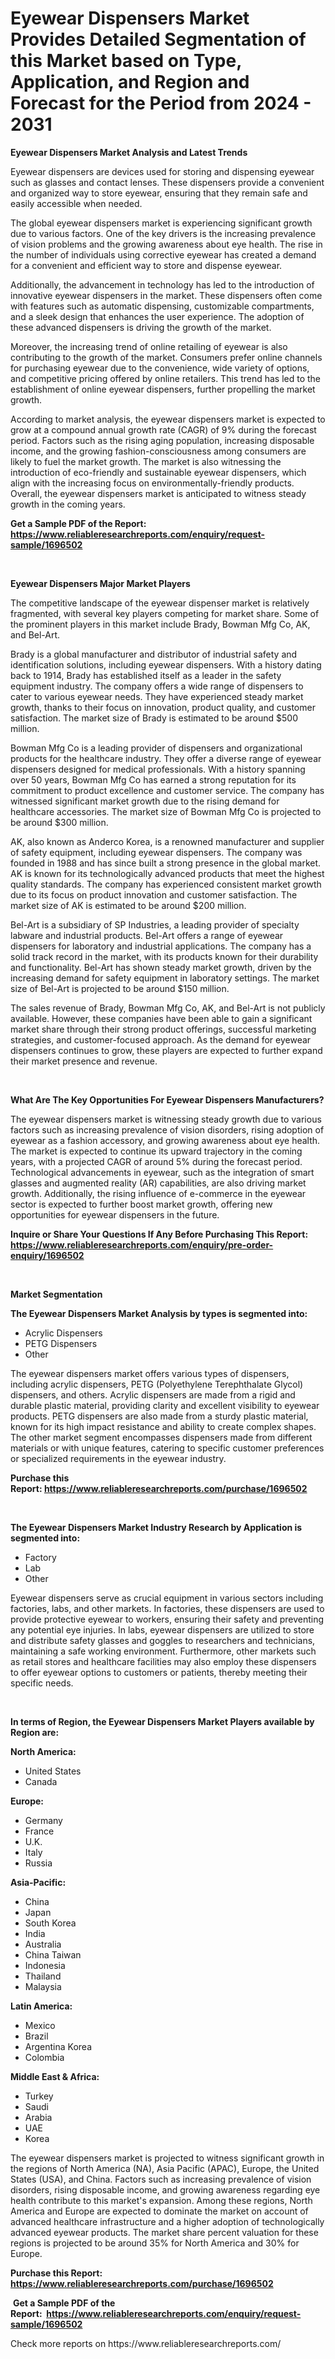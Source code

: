 <p><h1>Eyewear Dispensers Market Provides Detailed Segmentation of this Market based on Type, Application, and Region and Forecast for the Period from 2024 - 2031</h1></p><p><strong>Eyewear Dispensers Market Analysis and Latest Trends</strong></p>
<p><p>Eyewear dispensers are devices used for storing and dispensing eyewear such as glasses and contact lenses. These dispensers provide a convenient and organized way to store eyewear, ensuring that they remain safe and easily accessible when needed.</p><p>The global eyewear dispensers market is experiencing significant growth due to various factors. One of the key drivers is the increasing prevalence of vision problems and the growing awareness about eye health. The rise in the number of individuals using corrective eyewear has created a demand for a convenient and efficient way to store and dispense eyewear.</p><p>Additionally, the advancement in technology has led to the introduction of innovative eyewear dispensers in the market. These dispensers often come with features such as automatic dispensing, customizable compartments, and a sleek design that enhances the user experience. The adoption of these advanced dispensers is driving the growth of the market.</p><p>Moreover, the increasing trend of online retailing of eyewear is also contributing to the growth of the market. Consumers prefer online channels for purchasing eyewear due to the convenience, wide variety of options, and competitive pricing offered by online retailers. This trend has led to the establishment of online eyewear dispensers, further propelling the market growth.</p><p>According to market analysis, the eyewear dispensers market is expected to grow at a compound annual growth rate (CAGR) of 9% during the forecast period. Factors such as the rising aging population, increasing disposable income, and the growing fashion-consciousness among consumers are likely to fuel the market growth. The market is also witnessing the introduction of eco-friendly and sustainable eyewear dispensers, which align with the increasing focus on environmentally-friendly products. Overall, the eyewear dispensers market is anticipated to witness steady growth in the coming years.</p></p>
<p><strong>Get a Sample PDF of the Report:&nbsp; <a href="https://www.reliableresearchreports.com/enquiry/request-sample/1696502">https://www.reliableresearchreports.com/enquiry/request-sample/1696502</a></strong></p>
<p>&nbsp;</p>
<p><strong>Eyewear Dispensers Major Market Players</strong></p>
<p><p>The competitive landscape of the eyewear dispenser market is relatively fragmented, with several key players competing for market share. Some of the prominent players in this market include Brady, Bowman Mfg Co, AK, and Bel-Art.</p><p>Brady is a global manufacturer and distributor of industrial safety and identification solutions, including eyewear dispensers. With a history dating back to 1914, Brady has established itself as a leader in the safety equipment industry. The company offers a wide range of dispensers to cater to various eyewear needs. They have experienced steady market growth, thanks to their focus on innovation, product quality, and customer satisfaction. The market size of Brady is estimated to be around $500 million.</p><p>Bowman Mfg Co is a leading provider of dispensers and organizational products for the healthcare industry. They offer a diverse range of eyewear dispensers designed for medical professionals. With a history spanning over 50 years, Bowman Mfg Co has earned a strong reputation for its commitment to product excellence and customer service. The company has witnessed significant market growth due to the rising demand for healthcare accessories. The market size of Bowman Mfg Co is projected to be around $300 million.</p><p>AK, also known as Anderco Korea, is a renowned manufacturer and supplier of safety equipment, including eyewear dispensers. The company was founded in 1988 and has since built a strong presence in the global market. AK is known for its technologically advanced products that meet the highest quality standards. The company has experienced consistent market growth due to its focus on product innovation and customer satisfaction. The market size of AK is estimated to be around $200 million.</p><p>Bel-Art is a subsidiary of SP Industries, a leading provider of specialty labware and industrial products. Bel-Art offers a range of eyewear dispensers for laboratory and industrial applications. The company has a solid track record in the market, with its products known for their durability and functionality. Bel-Art has shown steady market growth, driven by the increasing demand for safety equipment in laboratory settings. The market size of Bel-Art is projected to be around $150 million.</p><p>The sales revenue of Brady, Bowman Mfg Co, AK, and Bel-Art is not publicly available. However, these companies have been able to gain a significant market share through their strong product offerings, successful marketing strategies, and customer-focused approach. As the demand for eyewear dispensers continues to grow, these players are expected to further expand their market presence and revenue.</p></p>
<p>&nbsp;</p>
<p><strong>What Are The Key Opportunities For Eyewear Dispensers Manufacturers?</strong></p>
<p><p>The eyewear dispensers market is witnessing steady growth due to various factors such as increasing prevalence of vision disorders, rising adoption of eyewear as a fashion accessory, and growing awareness about eye health. The market is expected to continue its upward trajectory in the coming years, with a projected CAGR of around 5% during the forecast period. Technological advancements in eyewear, such as the integration of smart glasses and augmented reality (AR) capabilities, are also driving market growth. Additionally, the rising influence of e-commerce in the eyewear sector is expected to further boost market growth, offering new opportunities for eyewear dispensers in the future.</p></p>
<p><strong>Inquire or Share Your Questions If Any Before Purchasing This Report: <a href="https://www.reliableresearchreports.com/enquiry/pre-order-enquiry/1696502">https://www.reliableresearchreports.com/enquiry/pre-order-enquiry/1696502</a></strong></p>
<p>&nbsp;</p>
<p><strong>Market Segmentation</strong></p>
<p><strong>The Eyewear Dispensers Market Analysis by types is segmented into:</strong></p>
<p><ul><li>Acrylic Dispensers</li><li>PETG Dispensers</li><li>Other</li></ul></p>
<p><p>The eyewear dispensers market offers various types of dispensers, including acrylic dispensers, PETG (Polyethylene Terephthalate Glycol) dispensers, and others. Acrylic dispensers are made from a rigid and durable plastic material, providing clarity and excellent visibility to eyewear products. PETG dispensers are also made from a sturdy plastic material, known for its high impact resistance and ability to create complex shapes. The other market segment encompasses dispensers made from different materials or with unique features, catering to specific customer preferences or specialized requirements in the eyewear industry.</p></p>
<p><strong>Purchase this Report:&nbsp;<a href="https://www.reliableresearchreports.com/purchase/1696502">https://www.reliableresearchreports.com/purchase/1696502</a></strong></p>
<p>&nbsp;</p>
<p><strong>The Eyewear Dispensers Market Industry Research by Application is segmented into:</strong></p>
<p><ul><li>Factory</li><li>Lab</li><li>Other</li></ul></p>
<p><p>Eyewear dispensers serve as crucial equipment in various sectors including factories, labs, and other markets. In factories, these dispensers are used to provide protective eyewear to workers, ensuring their safety and preventing any potential eye injuries. In labs, eyewear dispensers are utilized to store and distribute safety glasses and goggles to researchers and technicians, maintaining a safe working environment. Furthermore, other markets such as retail stores and healthcare facilities may also employ these dispensers to offer eyewear options to customers or patients, thereby meeting their specific needs.</p></p>
<p>&nbsp;</p>
<p><strong>In terms of Region, the Eyewear Dispensers Market Players available by Region are:</strong></p>
<p>
    <p> <strong> North America: </strong>
        <ul>
            <li>United States</li>
            <li>Canada</li>
        </ul>
        </p> 
    <p> <strong> Europe: </strong>
        <ul>
            <li>Germany</li>
            <li>France</li>
            <li>U.K.</li>
            <li>Italy</li>
            <li>Russia</li>
        </ul>
        </p> 
    <p> <strong> Asia-Pacific: </strong>
        <ul>
            <li>China</li>
            <li>Japan</li>
            <li>South Korea</li>
            <li>India</li>
            <li>Australia</li>
            <li>China Taiwan</li>
            <li>Indonesia</li>
            <li>Thailand</li>
            <li>Malaysia</li>
        </ul>
        </p> 
    <p> <strong> Latin America: </strong>
        <ul>
            <li>Mexico</li>
            <li>Brazil</li>
            <li>Argentina Korea</li>
            <li>Colombia</li>
        </ul>
        </p> 
    <p> <strong> Middle East & Africa: </strong>
        <ul>
            <li>Turkey</li>
            <li>Saudi</li>
            <li>Arabia</li>
            <li>UAE</li>
            <li>Korea</li>
        </ul>
    </p>
    </p>
<p><p>The eyewear dispensers market is projected to witness significant growth in the regions of North America (NA), Asia Pacific (APAC), Europe, the United States (USA), and China. Factors such as increasing prevalence of vision disorders, rising disposable income, and growing awareness regarding eye health contribute to this market's expansion. Among these regions, North America and Europe are expected to dominate the market on account of advanced healthcare infrastructure and a higher adoption of technologically advanced eyewear products. The market share percent valuation for these regions is projected to be around 35% for North America and 30% for Europe.</p></p>
<p><strong>Purchase this Report: <a href="https://www.reliableresearchreports.com/purchase/1696502">https://www.reliableresearchreports.com/purchase/1696502</a></strong></p>
<p>&nbsp;<strong>Get a Sample PDF of the Report:&nbsp;&nbsp;<a href="https://www.reliableresearchreports.com/enquiry/request-sample/1696502">https://www.reliableresearchreports.com/enquiry/request-sample/1696502</a></strong></p>
<p><strong></strong></p>
<p>Check more reports on https://www.reliableresearchreports.com/</p>